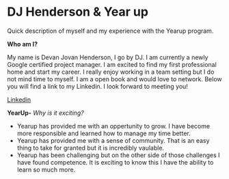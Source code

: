 # DJ Henderson & Year up
Quick description of myself and my experience with the Yearup program. 



**Who am I?**

My name is Devan Jovan Henderson, I go by DJ. I am currently a newly Google certified project manager. I am excited to find my first professional home and start my career. I really enjoy working in a team setting but I do not mind time to myself. I am a open book and would love to network. Below you will find a link to my Linkedin. I look forward to meeting you!

[Linkedin](https://www.linkedin.com/in/devan-henderson-9a503b251/)

**YearUp-**
*Why is it exciting?*
- Yearup has provided me with an oppertunity to grow. I have become more responsible and learned how to manage my time better. 
- Yearup has provided me with a sense of community. That is an easy thing to take for granted but it is incredibly vaulable.
- Yearup has been challenging but on the other side of those challenges I have found competence. It is exciting to know this I have the ability to learn so much more. 

